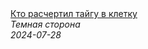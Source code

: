 <!--2024-07-28 17:13:02-->
<div class="yb">
  <a class="nodecor" href="/index.html?tajny/kto_raschertil_tajgu_v_kletku">
    <img class="preview" data-videoid="OkdbsKO5Deg" src="https://i4.ytimg.com/vi/OkdbsKO5Deg/hqdefault.jpg" align="middle" alt="">
  </a>
  <div class="inlbl text">
    <a class="nodecor" href="/index.html?tajny/kto_raschertil_tajgu_v_kletku">Кто расчертил тайгу в клетку</a><br>
    <i class="smaller2">Темная сторона</i><br>
    <i class="smaller3">2024-07-28</i>
  </div>
</div>
